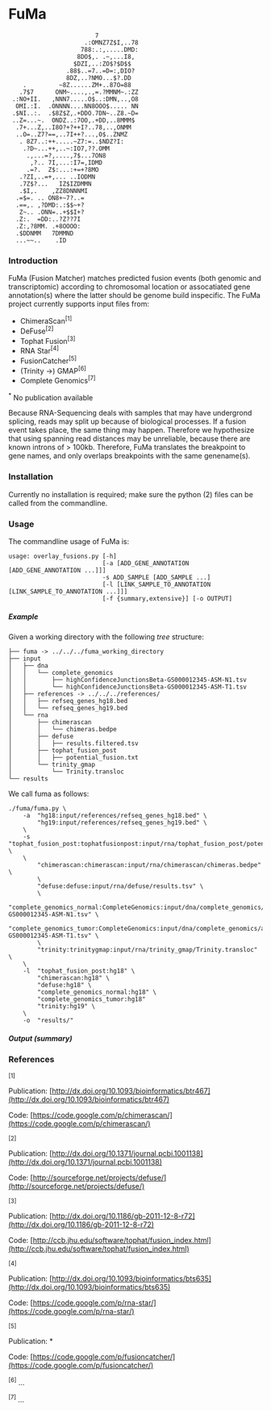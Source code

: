 # FuMa #

	                        7
	                     .:OMNZ7Z$I,..78
	                    788:.:,.....DMD:
	                   8DO$,. .~,...I8,
	                  $DZI,..:ZO$?$D$$
	                .88$..=7..=D=:,DIO?
	                8DZ,..?NMO...$?.DD
	    .         ~8Z......ZM+..87O=88
	   .7$7      ONM~....,.,=.?MMNM~.:ZZ
	 .:NO+II.   ,NNN7.....O$..:DMN,..,O8
	  OMI.:I.  .ONNNN....NN8OOO$..... NN
	 .$NI..:.  .$8Z$Z,.+DDO.7DN~..Z8.~D=
	 ..Z=...~.  ONDZ..:7OO,.+DD,..8MMM$
	  .7+...Z,..I8O?+?++I?..78,..,ONMM
	  ..O=..Z7?==,..7I++?...,O$..ZNMZ
	   . 8Z7..:++.....~Z7:=..$NDZ?I:
	    .?D~...++,..~:IO7,??.OMM
	     .,...=?,....,7$...7ON8
	      ,?.. 7I,...:I7=,IDMD
	     .=?.  Z$:...:+=+?8MO
	   .?ZI,..=+,... ..IODMN
	   .7Z$?...   IZ$IZDMMN
	   .$I,.    ,ZZ8DNNNMI
	  .=$=. .. ON8+~7?..=
	  .==,. ,?DMD:.:$$~+?
	   Z~.. .ONN=..+$$I+?
	  .Z:.  =DD:..?Z??7I
	  .Z:,?8MM. .+8OOOO:
	  .$DDNMM   7DMMND
	  ...~~..    .ID

### Introduction ###

FuMa (Fusion Matcher) matches predicted fusion events (both genomic and transcriptomic) according to chromosomal location or assocatiated gene annotation(s) where the latter should be genome build inspecific.
The FuMa project currently supports input files from:

+	ChimeraScan<sup>[1]</sup>
+	DeFuse<sup>[2]</sup>
+	Tophat Fusion<sup>[3]</sup>
+	RNA Star<sup>[4]</sup>
+	FusionCatcher<sup>[5]</sup>
+	(Trinity ->) GMAP<sup>[6]</sup>
+	Complete Genomics<sup>[7]</sup>

<sup>*</sup> No publication available

Because RNA-Sequencing deals with samples that may have undergrond splicing, reads may split up because of biological processes. If a fusion event takes place, the same thing may happen. Therefore we hypothesize that using spanning read distances may be unreliable, because there are known introns of > 100kb. Therefore, FuMa translates the breakpoint to gene names, and only overlaps breakpoints with the same genename(s).


### Installation ###
Currently no installation is required; make sure the python (2) files can be called from the commandline.

### Usage ###
The commandline usage of FuMa is:

	usage: overlay_fusions.py [-h]
	                          [-a [ADD_GENE_ANNOTATION [ADD_GENE_ANNOTATION ...]]]
	                          -s ADD_SAMPLE [ADD_SAMPLE ...]
	                          [-l [LINK_SAMPLE_TO_ANNOTATION [LINK_SAMPLE_TO_ANNOTATION ...]]]
	                          [-f {summary,extensive}] [-o OUTPUT]

##### Example #####
Given a working directory with the following _tree_ structure:

	├── fuma -> ../../../fuma_working_directory
	├── input
	│   ├── dna
	│   │   └── complete_genomics
	│   │       ├── highConfidenceJunctionsBeta-GS000012345-ASM-N1.tsv
	│   │       └── highConfidenceJunctionsBeta-GS000012345-ASM-T1.tsv
	│   ├── references -> ../../../references/
	│   │   ├── refseq_genes_hg18.bed
	│   │   └── refseq_genes_hg19.bed
	│   └── rna
	│       ├── chimerascan
	│       │   └── chimeras.bedpe
	│       ├── defuse
	│       │   ├── results.filtered.tsv
	│       ├── tophat_fusion_post
	│       │   ├── potential_fusion.txt
	│       └── trinity_gmap
	│           └── Trinity.transloc
	└── results

We call fuma as follows:

	./fuma/fuma.py \
	    -a  "hg18:input/references/refseq_genes_hg18.bed" \
	        "hg19:input/references/refseq_genes_hg19.bed" \
	    \
	    -s  "tophat_fusion_post:tophatfusionpost:input/rna/tophat_fusion_post/potential_fusion.txt" \
	    \
	        "chimerascan:chimerascan:input/rna/chimerascan/chimeras.bedpe" \
	        \
	        "defuse:defuse:input/rna/defuse/results.tsv" \
	        \
	        "complete_genomics_normal:CompleteGenomics:input/dna/complete_genomics/allJunctionsBeta-GS000012345-ASM-N1.tsv" \
	        "complete_genomics_tumor:CompleteGenomics:input/dna/complete_genomics/allJunctionsBeta-GS000012345-ASM-T1.tsv" \
	        \
	        "trinity:trinitygmap:input/rna/trinity_gmap/Trinity.transloc" \
	    \
	    -l  "tophat_fusion_post:hg18" \
	        "chimerascan:hg18" \
	        "defuse:hg18" \
	        "complete_genomics_normal:hg18" \
	        "complete_genomics_tumor:hg18" 
	        "trinity:hg19" \
	    \
	    -o  "results/"

##### Output (summary) #####

### References ###
<sup>[1]</sup> 

Publication: [http://dx.doi.org/10.1093/bioinformatics/btr467](http://dx.doi.org/10.1093/bioinformatics/btr467)

Code: [https://code.google.com/p/chimerascan/](https://code.google.com/p/chimerascan/)

<sup>[2]</sup>

Publication: [http://dx.doi.org/10.1371/journal.pcbi.1001138](http://dx.doi.org/10.1371/journal.pcbi.1001138)

Code: [http://sourceforge.net/projects/defuse/](http://sourceforge.net/projects/defuse/)

<sup>[3]</sup>

Publication: [http://dx.doi.org/10.1186/gb-2011-12-8-r72](http://dx.doi.org/10.1186/gb-2011-12-8-r72)

Code: [http://ccb.jhu.edu/software/tophat/fusion_index.html](http://ccb.jhu.edu/software/tophat/fusion_index.html)

<sup>[4]</sup>

Publication: [http://dx.doi.org/10.1093/bioinformatics/bts635](http://dx.doi.org/10.1093/bioinformatics/bts635)

Code: [https://code.google.com/p/rna-star/](https://code.google.com/p/rna-star/)

<sup>[5]</sup>

Publication: *

Code: [https://code.google.com/p/fusioncatcher/](https://code.google.com/p/fusioncatcher/)

<sup>[6]</sup> ...

<sup>[7]</sup> ...

